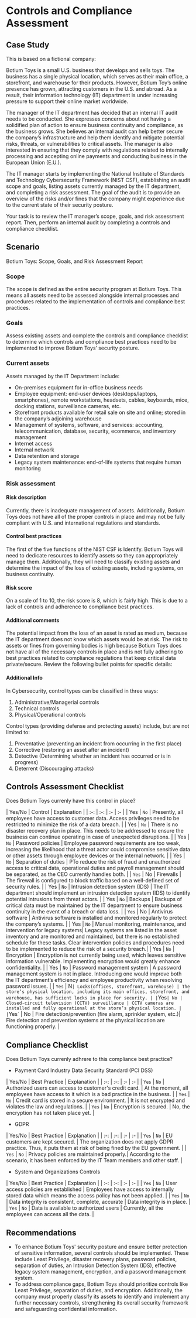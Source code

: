 # Controls and Compliance Assessment 

## Case Study

This is based on a fictional company:

Botium Toys is a small U.S. business that develops and sells toys. The business has a single physical location, which serves as their main office, a storefront, and warehouse for their products. However, Botium Toy’s online presence has grown, attracting customers in the U.S. and abroad. As a result, their information technology (IT) department is under increasing pressure to support their online market worldwide. 

The manager of the IT department has decided that an internal IT audit needs to be conducted. She expresses concerns about not having a solidified plan of action to ensure business continuity and compliance, as the business grows. She believes an internal audit can help better secure the company’s infrastructure and help them identify and mitigate potential risks, threats, or vulnerabilities to critical assets. The manager is also interested in ensuring that they comply with regulations related to internally processing and accepting online payments and conducting business in the European Union (E.U.).   

The IT manager starts by implementing the National Institute of Standards and Technology Cybersecurity Framework (NIST CSF), establishing an audit scope and goals, listing assets currently managed by the IT department, and completing a risk assessment. The goal of the audit is to provide an overview of the risks and/or fines that the company might experience due to the current state of their security posture.

Your task is to review the IT manager’s scope, goals, and risk assessment report. Then, perform an internal audit by completing a controls and compliance checklist. 

## Scenario
Botium Toys: Scope, Goals, and Risk Assessment Report

### Scope 

The scope is defined as the entire security program at Botium Toys. This means all assets need to be assessed alongside internal processes and procedures related to the implementation of controls and compliance best practices.

### Goals
Assess existing assets and complete the controls and compliance checklist to determine which controls and compliance best practices need to be implemented to  improve Botium Toys’ security posture.

### Current assets
Assets managed by the IT Department include: 
* On-premises equipment for in-office business needs
* Employee equipment: end-user devices (desktops/laptops, smartphones), remote workstations, headsets, cables, keyboards, mice, docking stations, surveillance cameras, etc.
* Storefront products available for retail sale on site and online; stored in the company’s adjoining warehouse
* Management of systems, software, and services: accounting, telecommunication, database, security, ecommerce, and inventory management
* Internet access
* Internal network
* Data retention and storage
* Legacy system maintenance: end-of-life systems that require human monitoring 

### Risk assessment

#### Risk description
Currently, there is inadequate management of assets. Additionally, Botium Toys does not have all of the proper controls in place and may not be fully compliant with U.S. and international regulations and standards. 

#### Control best practices
The first of the five functions of the NIST CSF is Identify. Botium Toys will need to dedicate resources to identify assets so they can appropriately manage them. Additionally, they will need to classify existing assets and determine the impact of the loss of existing assets, including systems, on business continuity.

#### Risk score
On a scale of 1 to 10, the risk score is 8, which is fairly high. This is due to a lack of controls and adherence to compliance best practices.

#### Additional comments
The potential impact from the loss of an asset is rated as medium, because the IT department does not know which assets would be at risk. The risk to assets or fines from governing bodies is high because Botium Toys does not have all of the necessary controls in place and is not fully adhering to best practices related to compliance regulations that keep critical data private/secure. Review the following bullet points for specific details:

#### Additional Info 

In Cybersecurity, control types can be classified in three ways: 
1. Administrative/Managerial controls
2. Technical controls
3. Physical/Operational controls

Control types (providing defense and protecting assets) include, but are not limited to:
1. Preventative (preventing an incident from occurring in the first place)
2. Corrective (restoring an asset after an incident)
3. Detective (Determining whether an incident has occurred or is in progress)
4. Deterrent (Discouraging attacks)

## Controls Assessment Checklist

Does Botium Toys currenly have this control in place? 

| Yes/No | Control | Explanation |
| :-: | :-: | :- | :- |
| Yes | `No` | Presently, all employees have access to customer data. Access privileges need to be restricted to minimize the risk of a data breach. |
| Yes | `No` | There is no disaster recovery plan in place. This needs to be addressed to ensure the business can continue operating in case of unexpected disruptions. |
| Yes | `No` | Password policies | Employee password requirements are too weak, increasing the likelihood that a threat actor could compromise sensitive data or other assets through employee devices or the internal network. |
| Yes | `No` | Separation of duties | PTo reduce the risk of fraud and unauthorized access to critical data, operational duties and payroll management should be separated, as the CEO currently handles both. |
| `Yes` | No | Firewalls | The firewall is configured to block traffic based on a well-defined set of security rules. |
| Yes | `No` | Intrusion detection system (IDS) | The IT department should implement an intrusion detection system (IDS) to identify potential intrusions from threat actors. |
| Yes | `No` | Backups | Backups of critical data must be maintained by the IT department to ensure business continuity in the event of a breach or data loss. |
| `Yes` | No | Antivirus software | Antivirus software is installed and monitored regularly to protect the company’s systems. | 
| Yes | `No` | Manual monitoring, maintenance, and intervention for legacy systems| Legacy systems are listed in the asset inventory and are monitored and maintained, but there is no established schedule for these tasks. Clear intervention policies and procedures need to be implemented to reduce the risk of a security breach.|
| Yes | `No` | Encryption | Encryption is not currently being used, which leaves sensitive information vulnerable. Implementing encryption would greatly enhance confidentiality. |
| Yes | `No` | Password management system | A password management system is not in place. Introducing one would improve both the IT department’s efficiency and employee productivity when resolving password issues. |
| `Yes` | N` | Locks(offices, storefront, warehouse) | The store’s physical location, including its main offices, storefront, and warehouse, has sufficient locks in place for security. |
| `Yes` | No | Closed-circuit television (CCTV) surveillance | CCTV cameras are installed and fully operational at the store’s physical location. |
| `Yes` | No | Fire detection/prevention (fire alarm, sprinkler system, etc.)| Fire detection and prevention systems at the physical location are functioning properly. |

## Compliance Checklist
Does Botium Toys currenly adhrere to this compliance best practice? 

* Payment Card Industry Data Security Standard (PCI DSS)

| Yes/No | Best Practice | Explanation |
| :-: | :-: | :- | :- |
| `Yes` | `No` | Authorized users can access to customer's credit card. | At the moment, all employees have access to it which is a bad practice in the business.  |
| `Yes` | `No` | Credit card is stored in a secure environment. | It is not encrypted and violates the law and regulations. |
| `Yes` | `No` | Encryption is secured. | No, the encryption has not taken place yet. | 

* GDPR
  
| Yes/No | Best Practice | Explanation |
| :-: | :-: | :- | :- |
| `Yes` | `No` | EU customers are kept secured. | The organization does not apply GDPR practice. Thus, it puts them at risk of being fined by the EU government. |
| `Yes` | `No` | Privacy policies are maintained properly.| According to the scenario, it has been enforced by the IT Team members and other staff. |

* System and Organizations Controls 

| Yes/No | Best Practice | Explanation |
| :-: | :-: | :- | :- |
| `Yes` | `No` | User access policies are established | Employees have access to internally stored data which means the access policy has not been applied. |
| `Yes` | `No` | Data integrity is consistent, complete, accurate | Data integrity is in place. | 
| `Yes` | `No` | Data is available to authorized users | Currently, all the employees can access all the data. |

## Recommendations

- To enhance Botium Toys' security posture and ensure better protection of sensitive information, several controls should be implemented. These include Least Privilege, disaster recovery plans, password policies, separation of duties, an Intrusion Detection System (IDS), effective legacy system management, encryption, and a password management system.
- To address compliance gaps, Botium Toys should prioritize controls like Least Privilege, separation of duties, and encryption. Additionally, the company must properly classify its assets to identify and implement any further necessary controls, strengthening its overall security framework and safeguarding confidential information.
